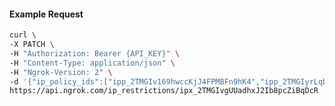 <!-- Code generated for API Clients. DO NOT EDIT. -->

#### Example Request

```bash
curl \
-X PATCH \
-H "Authorization: Bearer {API_KEY}" \
-H "Content-Type: application/json" \
-H "Ngrok-Version: 2" \
-d '{"ip_policy_ids":["ipp_2TMGIv169hwccKjJ4FPMBFn9hK4","ipp_2TMGIyrLqbSZv5Uthrf2Tturw46"]}' \
https://api.ngrok.com/ip_restrictions/ipx_2TMGIvgUUadhxJ2Ib8pcZiBqDcR
```
